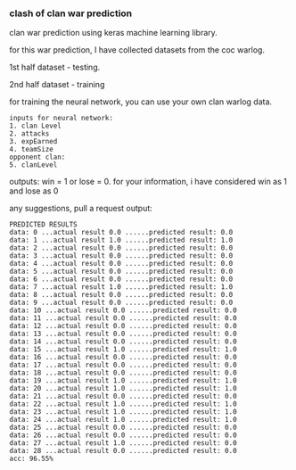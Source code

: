 <h3>clash of clan war prediction</h3>

clan war prediction using keras machine learning library.

for this war prediction, I have collected datasets from the coc warlog.

1st half dataset - testing.

2nd half dataset - training

for training the neural network, you can use your own clan warlog data.
```
inputs for neural network:
1. clan Level
2. attacks
3. expEarned
4. teamSize
opponent clan:
5. clanLevel
 ```
outputs:
win = 1 or lose = 0.
for your information, i have considered win as 1 and lose as 0

any suggestions, pull a request
output:
```
PREDICTED RESULTS
data: 0 ...actual result 0.0 ......predicted result: 0.0
data: 1 ...actual result 1.0 ......predicted result: 1.0
data: 2 ...actual result 0.0 ......predicted result: 0.0
data: 3 ...actual result 0.0 ......predicted result: 0.0
data: 4 ...actual result 0.0 ......predicted result: 0.0
data: 5 ...actual result 0.0 ......predicted result: 0.0
data: 6 ...actual result 0.0 ......predicted result: 0.0
data: 7 ...actual result 1.0 ......predicted result: 1.0
data: 8 ...actual result 0.0 ......predicted result: 0.0
data: 9 ...actual result 0.0 ......predicted result: 0.0
data: 10 ...actual result 0.0 ......predicted result: 0.0
data: 11 ...actual result 0.0 ......predicted result: 0.0
data: 12 ...actual result 0.0 ......predicted result: 0.0
data: 13 ...actual result 0.0 ......predicted result: 0.0
data: 14 ...actual result 0.0 ......predicted result: 0.0
data: 15 ...actual result 1.0 ......predicted result: 1.0
data: 16 ...actual result 0.0 ......predicted result: 0.0
data: 17 ...actual result 0.0 ......predicted result: 0.0
data: 18 ...actual result 0.0 ......predicted result: 0.0
data: 19 ...actual result 1.0 ......predicted result: 1.0
data: 20 ...actual result 1.0 ......predicted result: 1.0
data: 21 ...actual result 0.0 ......predicted result: 0.0
data: 22 ...actual result 1.0 ......predicted result: 1.0
data: 23 ...actual result 1.0 ......predicted result: 1.0
data: 24 ...actual result 1.0 ......predicted result: 1.0
data: 25 ...actual result 0.0 ......predicted result: 0.0
data: 26 ...actual result 0.0 ......predicted result: 0.0
data: 27 ...actual result 1.0 ......predicted result: 0.0
data: 28 ...actual result 0.0 ......predicted result: 0.0
acc: 96.55%
```
